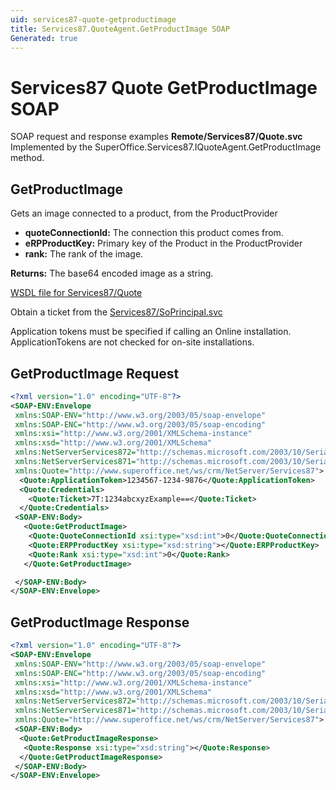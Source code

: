 ```yaml
---
uid: services87-quote-getproductimage
title: Services87.QuoteAgent.GetProductImage SOAP
Generated: true
---
```


# Services87 Quote GetProductImage SOAP

SOAP request and response examples **Remote/Services87/Quote.svc**
Implemented by the <see cref="M:SuperOffice.Services87.IQuoteAgent.GetProductImage">SuperOffice.Services87.IQuoteAgent.GetProductImage</see> method.

## GetProductImage

Gets an image connected to a product, from the ProductProvider

* **quoteConnectionId:** The connection this product comes from.
* **eRPProductKey:** Primary key of the Product in the ProductProvider
* **rank:** The rank of the image.

**Returns:** The base64 encoded image as a string.


[WSDL file for Services87/Quote](../Services87-Quote.md)

Obtain a ticket from the [Services87/SoPrincipal.svc](../SoPrincipal/SoPrincipal.md)

Application tokens must be specified if calling an Online installation. ApplicationTokens are not checked for on-site installations.

## GetProductImage Request

```xml
<?xml version="1.0" encoding="UTF-8"?>
<SOAP-ENV:Envelope
 xmlns:SOAP-ENV="http://www.w3.org/2003/05/soap-envelope"
 xmlns:SOAP-ENC="http://www.w3.org/2003/05/soap-encoding"
 xmlns:xsi="http://www.w3.org/2001/XMLSchema-instance"
 xmlns:xsd="http://www.w3.org/2001/XMLSchema"
 xmlns:NetServerServices872="http://schemas.microsoft.com/2003/10/Serialization/Arrays"
 xmlns:NetServerServices871="http://schemas.microsoft.com/2003/10/Serialization/"
 xmlns:Quote="http://www.superoffice.net/ws/crm/NetServer/Services87">
  <Quote:ApplicationToken>1234567-1234-9876</Quote:ApplicationToken>
  <Quote:Credentials>
    <Quote:Ticket>7T:1234abcxyzExample==</Quote:Ticket>
  </Quote:Credentials>
 <SOAP-ENV:Body>
   <Quote:GetProductImage>
    <Quote:QuoteConnectionId xsi:type="xsd:int">0</Quote:QuoteConnectionId>
    <Quote:ERPProductKey xsi:type="xsd:string"></Quote:ERPProductKey>
    <Quote:Rank xsi:type="xsd:int">0</Quote:Rank>
   </Quote:GetProductImage>

 </SOAP-ENV:Body>
</SOAP-ENV:Envelope>

```


## GetProductImage Response

```xml
<?xml version="1.0" encoding="UTF-8"?>
<SOAP-ENV:Envelope
 xmlns:SOAP-ENV="http://www.w3.org/2003/05/soap-envelope"
 xmlns:SOAP-ENC="http://www.w3.org/2003/05/soap-encoding"
 xmlns:xsi="http://www.w3.org/2001/XMLSchema-instance"
 xmlns:xsd="http://www.w3.org/2001/XMLSchema"
 xmlns:NetServerServices872="http://schemas.microsoft.com/2003/10/Serialization/Arrays"
 xmlns:NetServerServices871="http://schemas.microsoft.com/2003/10/Serialization/"
 xmlns:Quote="http://www.superoffice.net/ws/crm/NetServer/Services87">
 <SOAP-ENV:Body>
  <Quote:GetProductImageResponse>
   <Quote:Response xsi:type="xsd:string"></Quote:Response>
  </Quote:GetProductImageResponse>
 </SOAP-ENV:Body>
</SOAP-ENV:Envelope>

```


